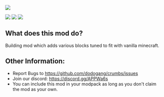 ![](https://i.imgur.com/rvMrevP.png)

[![](http://cf.way2muchnoise.eu/full_415747_downloads.svg)](https://www.curseforge.com/minecraft/mc-mods/crumbs)
[![](https://modrinth-utils.vercel.app/api/badge/downloads/?id=crumbs&logo=true)](https://modrinth.com/mod/crumbs)
[![](http://cf.way2muchnoise.eu/versions/415747.svg)](https://www.curseforge.com/minecraft/mc-mods/crumbs)

## What does this mod do?

Building mod which adds various blocks tuned to fit with vanilla minecraft.

## Other Information:

- Report Bugs to https://github.com/dodogang/crumbs/issues
- Join our discord: https://discord.gg/APPWa6s
- You can include this mod in your modpack as long as you don't claim the mod as your own.
